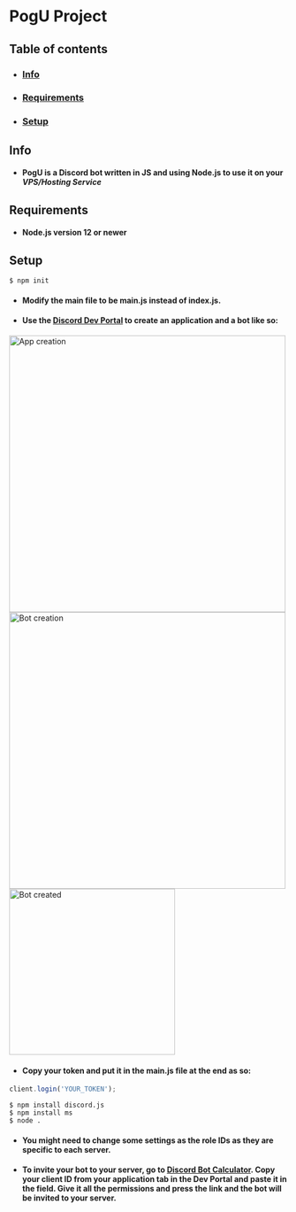 # PogU Project
## Table of contents
* ### [Info](#info)
* ### [Requirements](#requirements)
* ### [Setup](#setup)

## Info
* #### **PogU** is a Discord bot written in **JS** and using **Node.js** to use it on your ***VPS/Hosting Service***

## Requirements
* #### **Node.js** version 12 or newer
## Setup
``` Shell
$ npm init
```
* #### Modify the main file to be **main.js** instead of **index.js**.

* #### Use the **[Discord Dev Portal](https://discord.com/developers)** to create an application and a bot like so:







<img src="https://miro.medium.com/max/5272/1*vUeUsiEwICG8H_9z9UchbQ.png" alt="App creation" width="500"/>
<img src="https://miro.medium.com/max/6616/1*m6ujP95qBOoIgWgUiWMG_w.png" alt="Bot creation" width="500"/>
<img src="https://th.bing.com/th/id/OIP.P2A-vX8C8x0RUJQxpPjzKgHaEu?pid=ImgDet&rs=1" alt="Bot created" width="300"/>





* #### Copy your **token** and put it in the main.js file at the end as so:
``` js
client.login('YOUR_TOKEN'); 
```

``` Shell
$ npm install discord.js
$ npm install ms
$ node . 
```
* #### You might need to change some settings as the role IDs as they are specific to each server.

* #### To invite your bot to your server, go to **[Discord Bot Calculator](https://discordapi.com/permissions.html)**. Copy your **client ID** from your application tab in the **Dev Portal** and paste it in the field. Give it all the **permissions** and press the link and the bot will be invited to your server. 




